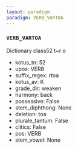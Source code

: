 ```yaml
---
layout: paradigm
paradigm: VERB_VARTOA
---
```

### ` VERB_VARTOA `

Dictionary class52 t~r o
* kotus_tn: 52
* upos: VERB
* suffix_regex: rtoa
* kotus_av: K
* grade_dir: weaken
* harmony: back
* possessive: False
* stem_diphthong: None
* deletion: toa
* plurale_tantum: False
* clitics: False
* pos: VERB
* stem_vowel: None
